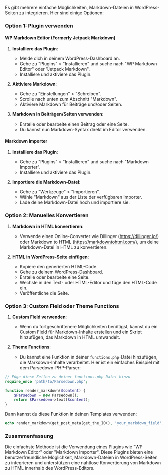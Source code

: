 Es gibt mehrere einfache Möglichkeiten, Markdown-Dateien in WordPress-Seiten zu integrieren. Hier sind einige Optionen:

### Option 1: Plugin verwenden

#### WP Markdown Editor (Formerly Jetpack Markdown)
1. **Installiere das Plugin**:
   - Melde dich in deinem WordPress-Dashboard an.
   - Gehe zu "Plugins" > "Installieren" und suche nach "WP Markdown Editor" oder "Jetpack Markdown".
   - Installiere und aktiviere das Plugin.

2. **Aktiviere Markdown**:
   - Gehe zu "Einstellungen" > "Schreiben".
   - Scrolle nach unten zum Abschnitt "Markdown".
   - Aktiviere Markdown für Beiträge und/oder Seiten.

3. **Markdown in Beiträgen/Seiten verwenden**:
   - Erstelle oder bearbeite einen Beitrag oder eine Seite.
   - Du kannst nun Markdown-Syntax direkt im Editor verwenden.

#### Markdown Importer
1. **Installiere das Plugin**:
   - Gehe zu "Plugins" > "Installieren" und suche nach "Markdown Importer".
   - Installiere und aktiviere das Plugin.

2. **Importiere die Markdown-Datei**:
   - Gehe zu "Werkzeuge" > "Importieren".
   - Wähle "Markdown" aus der Liste der verfügbaren Importer.
   - Lade deine Markdown-Datei hoch und importiere sie.

### Option 2: Manuelles Konvertieren

1. **Markdown in HTML konvertieren**:
   - Verwende einen Online-Converter wie Dillinger (https://dillinger.io/) oder Markdown to HTML (https://markdowntohtml.com/), um deine Markdown-Datei in HTML zu konvertieren.

2. **HTML in WordPress-Seite einfügen**:
   - Kopiere den generierten HTML-Code.
   - Gehe zu deinem WordPress-Dashboard.
   - Erstelle oder bearbeite eine Seite.
   - Wechsle in den Text- oder HTML-Editor und füge den HTML-Code ein.
   - Veröffentliche die Seite.

### Option 3: Custom Field oder Theme Functions

1. **Custom Field verwenden**:
   - Wenn du fortgeschrittenere Möglichkeiten benötigst, kannst du ein Custom Field für Markdown-Inhalte erstellen und ein Skript hinzufügen, das Markdown in HTML umwandelt.

2. **Theme Functions**:
   - Du kannst eine Funktion in deiner `functions.php`-Datei hinzufügen, die Markdown-Inhalte verarbeitet. Hier ist ein einfaches Beispiel mit dem Parsedown-PHP-Parser:

```php
// Füge diese Zeilen zu deiner functions.php Datei hinzu
require_once 'path/to/Parsedown.php';

function render_markdown($content) {
    $Parsedown = new Parsedown();
    return $Parsedown->text($content);
}
```

Dann kannst du diese Funktion in deinen Templates verwenden:

```php
echo render_markdown(get_post_meta(get_the_ID(), 'your_markdown_field', true));
```

### Zusammenfassung

Die einfachste Methode ist die Verwendung eines Plugins wie "WP Markdown Editor" oder "Markdown Importer". Diese Plugins bieten eine benutzerfreundliche Möglichkeit, Markdown-Dateien in WordPress-Seiten zu integrieren und unterstützen eine nahtlose Konvertierung von Markdown zu HTML innerhalb des WordPress-Editors.

